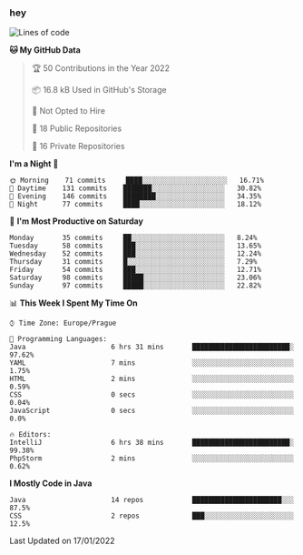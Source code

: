 ### hey

<!--START_SECTION:waka-->
![Lines of code](https://img.shields.io/badge/From%20Hello%20World%20I%27ve%20Written-100%20Thousand%20lines%20of%20code-blue)

**🐱 My GitHub Data** 

> 🏆 50 Contributions in the Year 2022
 > 
> 📦 16.8 kB Used in GitHub's Storage 
 > 
> 🚫 Not Opted to Hire
 > 
> 📜 18 Public Repositories 
 > 
> 🔑 16 Private Repositories  
 > 
**I'm a Night 🦉** 

```text
🌞 Morning    71 commits     ████░░░░░░░░░░░░░░░░░░░░░   16.71% 
🌆 Daytime    131 commits    ███████░░░░░░░░░░░░░░░░░░   30.82% 
🌃 Evening    146 commits    ████████░░░░░░░░░░░░░░░░░   34.35% 
🌙 Night      77 commits     ████░░░░░░░░░░░░░░░░░░░░░   18.12%

```
📅 **I'm Most Productive on Saturday** 

```text
Monday       35 commits     ██░░░░░░░░░░░░░░░░░░░░░░░   8.24% 
Tuesday      58 commits     ███░░░░░░░░░░░░░░░░░░░░░░   13.65% 
Wednesday    52 commits     ███░░░░░░░░░░░░░░░░░░░░░░   12.24% 
Thursday     31 commits     █░░░░░░░░░░░░░░░░░░░░░░░░   7.29% 
Friday       54 commits     ███░░░░░░░░░░░░░░░░░░░░░░   12.71% 
Saturday     98 commits     █████░░░░░░░░░░░░░░░░░░░░   23.06% 
Sunday       97 commits     █████░░░░░░░░░░░░░░░░░░░░   22.82%

```


📊 **This Week I Spent My Time On** 

```text
⌚︎ Time Zone: Europe/Prague

💬 Programming Languages: 
Java                     6 hrs 31 mins       ████████████████████████░   97.62% 
YAML                     7 mins              ░░░░░░░░░░░░░░░░░░░░░░░░░   1.75% 
HTML                     2 mins              ░░░░░░░░░░░░░░░░░░░░░░░░░   0.59% 
CSS                      0 secs              ░░░░░░░░░░░░░░░░░░░░░░░░░   0.04% 
JavaScript               0 secs              ░░░░░░░░░░░░░░░░░░░░░░░░░   0.0%

🔥 Editors: 
IntelliJ                 6 hrs 38 mins       ████████████████████████░   99.38% 
PhpStorm                 2 mins              ░░░░░░░░░░░░░░░░░░░░░░░░░   0.62%

```

**I Mostly Code in Java** 

```text
Java                     14 repos            ██████████████████████░░░   87.5% 
CSS                      2 repos             ███░░░░░░░░░░░░░░░░░░░░░░   12.5%

```



 Last Updated on 17/01/2022
<!--END_SECTION:waka-->

